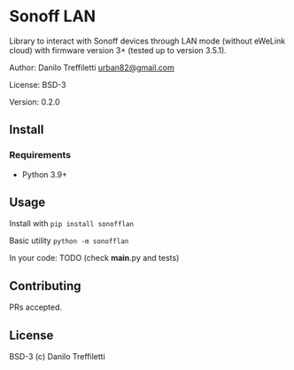 # Sonoff LAN

Library to interact with Sonoff devices through LAN mode (without eWeLink cloud) with firmware
version 3+ (tested up to version 3.5.1).

Author: Danilo Treffiletti <urban82@gmail.com>

License: BSD-3

Version: 0.2.0

## Install

### Requirements
* Python 3.9+

## Usage
Install with
```pip install sonofflan```

Basic utility
```python -m sonofflan```

In your code:
TODO (check __main__.py and tests)

## Contributing

PRs accepted.

## License

BSD-3 (c) Danilo Treffiletti
